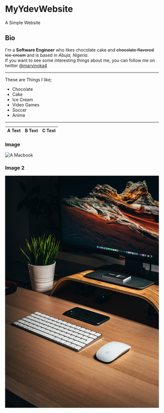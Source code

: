 # MyYdevWebsite
A Simple Website

## Bio
I'm a **Software Engineer** who likes chocolate cake and ~~chocolate flavored ice-cream~~ and is based in *Abuja, Nigeria*.<br>
If you want to see some interesting things about me, you can follow me on twitter [@marvinoka4](https://twitter.com/marvinoka4)

---
These are Things I like;
- Chocolate
- Cake
- Ice Cream
- Video Games
- Soccer
- Anime

---
| A Text | B Text | C Text|
|--------|--------|-------|


### Image
![A Macbook](https://www-konga-com-res.cloudinary.com/w_auto,f_auto,fl_lossy,dpr_auto,q_auto/media/catalog/product/K/T/160939_1597789659.jpg)

### Image 2
![A Dell system](pic_ydev.jpg)
